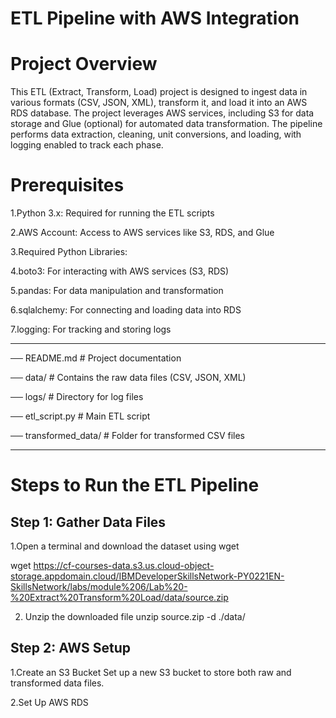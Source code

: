 # ETL Pipeline with AWS Integration

# Project Overview
This ETL (Extract, Transform, Load) project is designed to ingest data in various formats (CSV, JSON, XML), transform it, and load it into an AWS RDS database. The project leverages AWS services, including S3 for data storage and Glue (optional) for automated data transformation. The pipeline performs data extraction, cleaning, unit conversions, and loading, with logging enabled to track each phase.

# Prerequisites
1.Python 3.x: Required for running the ETL scripts

2.AWS Account: Access to AWS services like S3, RDS, and Glue

3.Required Python Libraries:

4.boto3: For interacting with AWS services (S3, RDS)

5.pandas: For data manipulation and transformation

6.sqlalchemy: For connecting and loading data into RDS

7.logging: For tracking and storing logs


---------------------------------------------------------------------------

── README.md                  # Project documentation

── data/                      # Contains the raw data files (CSV, JSON, XML)

── logs/                      # Directory for log files

── etl_script.py              # Main ETL script

── transformed_data/          # Folder for transformed CSV files

---------------------------------------------------------------------------

# Steps to Run the ETL Pipeline

<h2> Step 1: Gather Data Files </h2>
1.Open a terminal and download the dataset using wget

wget https://cf-courses-data.s3.us.cloud-object-storage.appdomain.cloud/IBMDeveloperSkillsNetwork-PY0221EN-SkillsNetwork/labs/module%206/Lab%20-%20Extract%20Transform%20Load/data/source.zip


2. Unzip the downloaded file
unzip source.zip -d ./data/


<h2>Step 2: AWS Setup</h2>

1.Create an S3 Bucket
Set up a new S3 bucket  to store both raw and transformed data files.

2.Set Up AWS RDS
